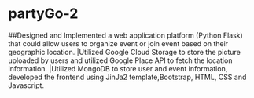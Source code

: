 # partyGo-2
##Designed and Implemented a web application platform (Python Flask) that could allow users to organize
event or join event based on their geographic location.
|Utilized Google Cloud Storage to store the picture uploaded by users and utilized Google Place API to
fetch the location information.
|Utilized MongoDB to store user and event information, developed the frontend using JinJa2
template,Bootstrap, HTML, CSS and Javascript.
